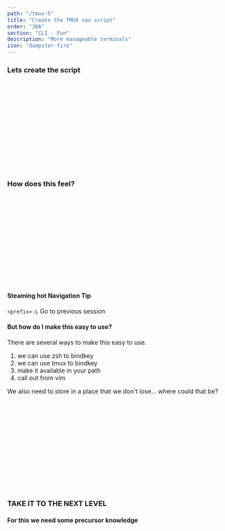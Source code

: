 ```yaml
---
path: "/tmux-5"
title: "Create the TMUX nav script"
order: "36A"
section: "CLI - Fun"
description: "More manageable terminals"
icon: "dumpster-fire"
---
```


### Lets create the script

<br />
<br />
<br />
<br />
<br />
<br />
<br />
<br />
<br />
<br />
<br />
<br />

### How does this feel?

<br />
<br />
<br />
<br />
<br />
<br />
<br />
<br />
<br />
<br />
<br />
<br />

#### Steaming hot Navigation Tip
`<prefix>-L` Go to previous session

#### But how do I make this easy to use?
There are several ways to make this easy to use.
1. we can use zsh to bindkey
2. we can use tmux to bindkey
3. make it available in your path
4. call out from vim

We also need to store in a place that we don't lose... where could that be?

<br />
<br />
<br />
<br />
<br />
<br />
<br />
<br />
<br />
<br />
<br />
<br />


### TAKE IT TO THE NEXT LEVEL
#### For this we need some precursor knowledge

<br />
<br />
<br />
<br />
<br />
<br />
<br />
<br />
<br />
<br />
<br />
<br />
